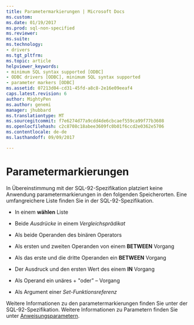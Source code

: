 ```yaml
---
title: Parametermarkierungen | Microsoft Docs
ms.custom: 
ms.date: 01/19/2017
ms.prod: sql-non-specified
ms.reviewer: 
ms.suite: 
ms.technology:
- drivers
ms.tgt_pltfrm: 
ms.topic: article
helpviewer_keywords:
- minimum SQL syntax supported [ODBC]
- ODBC drivers [ODBC], minimum SQL syntax supported
- parameter markers [ODBC]
ms.assetid: 07213d04-cd31-45fd-a8c8-2e16e09eeaf4
caps.latest.revision: 6
author: MightyPen
ms.author: genemi
manager: jhubbard
ms.translationtype: MT
ms.sourcegitcommit: f7e6274d77a9cdd4de6cbcaef559ca99f77b3608
ms.openlocfilehash: c2c8708c18abee3609fc0b01f6ccd2e0362e5706
ms.contentlocale: de-de
ms.lasthandoff: 09/09/2017

---
```

# <a name="parameter-markers"></a>Parametermarkierungen
In Übereinstimmung mit der SQL-92-Spezifikation platziert keine Anwendung parametermarkierungen in den folgenden Speicherorten. Eine umfangreichere Liste finden Sie in der SQL-92-Spezifikation.  
  
-   In einem **wählen** Liste  
  
-   Beide *Ausdrücke* in einem *Vergleichsprädikat*  
  
-   Als beide Operanden des binären Operators  
  
-   Als ersten und zweiten Operanden von einem **BETWEEN** Vorgang  
  
-   Als das erste und die dritte Operanden ein **BETWEEN** Vorgang  
  
-   Der Ausdruck und den ersten Wert des einem **IN** Vorgang  
  
-   Als Operand ein unäres + "oder" – Vorgang  
  
-   Als Argument einer *Set-Funktionsreferenz*  
  
 Weitere Informationen zu den parametermarkierungen finden Sie unter der SQL-92-Spezifikation. Weitere Informationen zu Parametern finden Sie unter [Anweisungsparametern](../../../odbc/reference/develop-app/statement-parameters.md).
